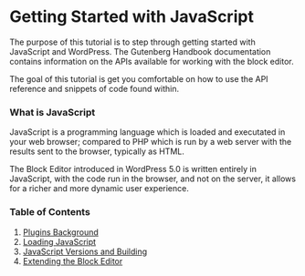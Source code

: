 
# Getting Started with JavaScript

The purpose of this tutorial is to step through getting started with JavaScript and WordPress. The Gutenberg Handbook documentation contains information on the APIs available for working with the block editor.

The goal of this tutorial is get you comfortable on how to use the API reference and snippets of code found within.

### What is JavaScript

JavaScript is a programming language which is loaded and executated in your web browser; compared to PHP which is run by a web server with the results sent to the browser, typically as HTML.

The Block Editor introduced in WordPress 5.0 is written entirely in JavaScript, with the code run in the browser, and not on the server, it allows for a richer and more dynamic user experience.


### Table of Contents

1. [Plugins Background](../../../../../docs/designers-developers/developers/tutorials/javascript/plugins-background.md)
2. [Loading JavaScript](../../../../../docs/designers-developers/developers/tutorials/javascript/loading-javasript.md)
3. [JavaScript Versions and Building](../../../../../docs/designers-developers/developers/tutorials/javascript/versions-and-building.md)
4. [Extending the Block Editor](../../../../../docs/designers-developers/developers/tutorials/javascript/extending-the-block-editor.md)

